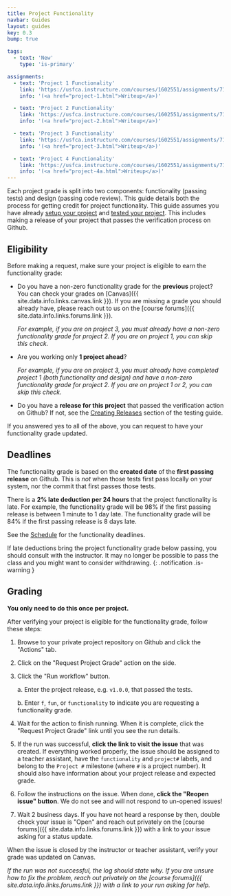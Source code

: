 ```yaml
---
title: Project Functionality
navbar: Guides
layout: guides
key: 0.3
bump: true

tags:
  - text: 'New'
    type: 'is-primary'

assignments:
  - text: 'Project 1 Functionality'
    link: 'https://usfca.instructure.com/courses/1602551/assignments/7118291'
    info: '(<a href="project-1.html">Writeup</a>)'

  - text: 'Project 2 Functionality'
    link: 'https://usfca.instructure.com/courses/1602551/assignments/7118292'
    info: '(<a href="project-2.html">Writeup</a>)'

  - text: 'Project 3 Functionality'
    link: 'https://usfca.instructure.com/courses/1602551/assignments/7118293'
    info: '(<a href="project-3.html">Writeup</a>)'

  - text: 'Project 4 Functionality'
    link: 'https://usfca.instructure.com/courses/1602551/assignments/7118294'
    info: '(<a href="project-4a.html">Writeup</a>)'
---
```


Each project grade is split into two components: functionality (passing tests) and design (passing code review). This guide details both the process for getting credit for project functionality. This guide assumes you have already [setup your project](setup.html) and [tested your project](testing.html). This includes making a release of your project that passes the verification process on Github.

## Eligibility

Before making a request, make sure your project is eligible to earn the functionality grade:

  - Do you have a non-zero functionality grade for the **previous** project? You can check your grades on [Canvas]({{ site.data.info.links.canvas.link }}). If you are missing a grade you should already have, please reach out to us on the [course forums]({{ site.data.info.links.forums.link }}).

      *For example, if you are on project 3, you must already have a non-zero functionality grade for project 2. If you are on project 1, you can skip this check.*

  - Are you working only **1 project ahead**?

      *For example, if you are on project 3, you must already have completed project 1 (both functionality and design) and have a non-zero functionality grade for project 2. If you are on project 1 or 2, you can skip this check.*

  - Do you have a **release for this project** that passed the verification action on Github? If not, see the [Creating Releases](testing.html#creating-releases) section of the testing guide.

If you answered yes to all of the above, you can request to have your functionality grade updated.

## Deadlines

The functionality grade is based on the **created date** of the **first passing release** on Github. This is *not* when those tests first pass locally on your system, nor the commit that first passes those tests.

There is a **2% late deduction per 24 hours** that the project functionality is late. For example, the functionality grade will be 98% if the first passing release is between 1 minute to 1 day late. The functionality grade will be 84% if the first passing release is 8 days late.

See the [Schedule](schedule.html) for the functionality deadlines.

<i class="fas fa-exclamation-triangle"></i> If late deductions bring the project functionality grade below passing, you should consult with the instructor. It may no longer be possible to pass the class and you might want to consider withdrawing.
{: .notification .is-warning }

## Grading

**You only need to do this once per project.**

After verifying your project is eligible for the functionality grade, follow these steps:

  1. Browse to your private project repository on Github and click the "Actions" tab.

  2. Click on the "Request Project Grade" action on the side.

  3. Click the "Run workflow" button.

      a. Enter the project release, e.g. `v1.0.0`, that passed the tests.

      b. Enter `f`, `fun`, or `functionality` to indicate you are requesting a functionality grade.

  4. Wait for the action to finish running. When it is complete, click the "Request Project Grade" link until you see the run details.

  5. If the run was successful, **click the link to visit the issue** that was created. If everything worked properly, the issue should be assigned to a teacher assistant, have the `functionality` and `project#` labels, and belong to the `Project #` milestone (where `#` is a project number). It should also have information about your project release and expected grade.

  6. Follow the instructions on the issue. When done, **click the "Reopen issue" button**. We do not see and will not respond to un-opened issues!

  7. Wait 2 business days. If you have not heard a response by then, double check your issue is "Open" and reach out privately on the [course forums]({{ site.data.info.links.forums.link }}) with a link to your issue asking for a status update.

When the issue is closed by the instructor or teacher assistant, verify your grade was updated on Canvas.

*If the run was not successful, the log should state why. If you are unsure how to fix the problem, reach out privately on the [course forums]({{ site.data.info.links.forums.link }}) with a link to your run asking for help.*
